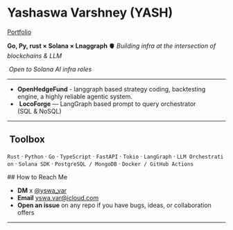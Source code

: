 # Yashaswa Varshney (YASH) 
[Portfolio](https://obsi-m1.pages.dev/)

**Go, Py, rust × Solana × Lnaggraph 🫀**
*Building infra at the intersection of blockchains & LLM*

 *Open to Solana AI infra roles*

---

*  **OpenHedgeFund** - langgraph based strategy coding, backtesting engine, a highly reliable agentic system. 
*  **LocoForge** — LangGraph based prompt to query orchestrator (SQL & NoSQL)

---

##  Toolbox

`Rust` · `Python` · `Go` · `TypeScript` · `FastAPI` · `Tokio` · `LangGraph` · `LLM Orchestration` · `Solana SDK` · `PostgreSQL / MongoDB` · `Docker / GitHub Actions`

## How to Reach Me

* **DM** x [@yswa\_var](https://twitter.com/yswa_var)
* **Email** yswa.var@icloud.com
* **Open an issue** on any repo if you have bugs, ideas, or collaboration offers

---
